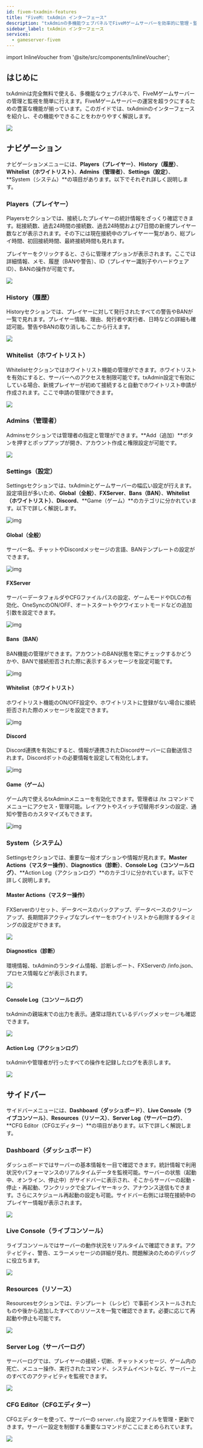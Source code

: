 ```yaml
---
id: fivem-txadmin-features
title: "FiveM: txAdmin インターフェース"
description: "txAdminの多機能ウェブパネルでFiveMゲームサーバーを効率的に管理・監視する方法 → 今すぐ詳しくチェック"
sidebar_label: txAdmin インターフェース
services:
  - gameserver-fivem
---
```


import InlineVoucher from '@site/src/components/InlineVoucher';



## はじめに

txAdminは完全無料で使える、多機能なウェブパネルで、FiveMゲームサーバーの管理と監視を簡単に行えます。FiveMゲームサーバーの運営を超ラクにするための豊富な機能が揃っています。このガイドでは、txAdminのインターフェースを紹介し、その機能やできることをわかりやすく解説します。

![](https://screensaver01.zap-hosting.com/index.php/s/YrRXBNBX2xTnRyJ/preview)

<InlineVoucher />



## ナビゲーション

ナビゲーションメニューには、**Players（プレイヤー）**、**History（履歴）**、**Whitelist（ホワイトリスト）**、**Admins（管理者）**、**Settings（設定）**、**System（システム）**の項目があります。以下でそれぞれ詳しく説明します。

### Players（プレイヤー）

Playersセクションでは、接続したプレイヤーの統計情報をざっくり確認できます。総接続数、過去24時間の接続数、過去24時間および7日間の新規プレイヤー数などが表示されます。その下には現在接続中のプレイヤー一覧があり、総プレイ時間、初回接続時間、最終接続時間も見れます。

プレイヤーをクリックすると、さらに管理オプションが表示されます。ここでは詳細情報、メモ、履歴（BANや警告）、ID（プレイヤー識別子やハードウェアID）、BANの操作が可能です。

![](https://screensaver01.zap-hosting.com/index.php/s/wpRc2sW6gZZaN3S/download)





### History（履歴）

Historyセクションでは、プレイヤーに対して発行されたすべての警告やBANが一覧で見れます。プレイヤー情報、理由、発行者や実行者、日時などの詳細も確認可能。警告やBANの取り消しもここから行えます。

![](https://screensaver01.zap-hosting.com/index.php/s/qbLwEx39pmpY4sa/preview)

### Whitelist（ホワイトリスト）

Whitelistセクションではホワイトリスト機能の管理ができます。ホワイトリストを有効にすると、サーバーへのアクセスを制限可能です。txAdmin設定で有効にしている場合、新規プレイヤーが初めて接続すると自動でホワイトリスト申請が作成されます。ここで申請の管理ができます。

![](https://screensaver01.zap-hosting.com/index.php/s/o4K5zgGrz8G7Rqp/preview)

### Admins（管理者）

Adminsセクションでは管理者の指定と管理ができます。**Add（追加）**ボタンを押すとポップアップが開き、アカウント作成と権限設定が可能です。

![](https://screensaver01.zap-hosting.com/index.php/s/H7BYP2QqyZD6nSJ/download)

### Settings（設定）

Settingsセクションでは、txAdminとゲームサーバーの幅広い設定が行えます。設定項目が多いため、**Global（全般）**、**FXServer**、**Bans（BAN）**、**Whitelist（ホワイトリスト）**、**Discord**、**Game（ゲーム）**のカテゴリに分かれています。以下で詳しく解説します。

![img](https://screensaver01.zap-hosting.com/index.php/s/9r44PictxZLad6c/download)

#### Global（全般）

サーバー名、チャットやDiscordメッセージの言語、BANテンプレートの設定ができます。

![img](https://screensaver01.zap-hosting.com/index.php/s/7mr4D28GGqfPQQw/preview)

#### FXServer

サーバーデータフォルダやCFGファイルパスの設定、ゲームモードやDLCの有効化、OneSyncのON/OFF、オートスタートやクワイエットモードなどの追加引数を設定できます。

![img](https://screensaver01.zap-hosting.com/index.php/s/8s5rBzAN7nsRtqe/preview)



#### Bans（BAN）

BAN機能の管理ができます。アカウントのBAN状態を常にチェックするかどうかや、BANで接続拒否された際に表示するメッセージを設定可能です。

![img](https://screensaver01.zap-hosting.com/index.php/s/fTjM4EFbtB7cw4q/preview)

#### Whitelist（ホワイトリスト）

ホワイトリスト機能のON/OFF設定や、ホワイトリストに登録がない場合に接続拒否された際のメッセージを設定できます。

![img](https://screensaver01.zap-hosting.com/index.php/s/6MyaBwRnroTSHbK/preview)



#### Discord

Discord連携を有効にすると、情報が連携されたDiscordサーバーに自動送信されます。Discordボットの必要情報を設定して有効化します。

![img](https://screensaver01.zap-hosting.com/index.php/s/jSbXE9c23wjiKRf/preview)

#### Game（ゲーム）

ゲーム内で使えるtxAdminメニューを有効化できます。管理者は /tx コマンドでメニューにアクセス・管理可能。レイアウトやスイッチ切替用ボタンの設定、通知や警告のカスタマイズもできます。

![img](https://screensaver01.zap-hosting.com/index.php/s/fLo976YMdbYkHts/preview)

### System（システム）

Settingsセクションでは、重要な一般オプションや情報が見れます。**Master Actions（マスター操作）**、**Diagnostics（診断）**、**Console Log（コンソールログ）**、**Action Log（アクションログ）**のカテゴリに分かれています。以下で詳しく説明します。



#### Master Actions（マスター操作）

FXServerのリセット、データベースのバックアップ、データベースのクリーンアップ、長期間非アクティブなプレイヤーをホワイトリストから削除するタイミングの設定ができます。

![](https://screensaver01.zap-hosting.com/index.php/s/3A38EoqELeWMYJ6/download)



#### Diagnostics（診断）

環境情報、txAdminのランタイム情報、診断レポート、FXServerの /info.json、プロセス情報などが表示されます。

![](https://screensaver01.zap-hosting.com/index.php/s/4Qg9MKwwnqFXwBd/preview)

#### Console Log（コンソールログ）

txAdminの親端末での出力を表示。通常は隠れているデバッグメッセージも確認できます。

![](https://screensaver01.zap-hosting.com/index.php/s/jsCerbambRn5DMy/preview)

#### Action Log（アクションログ）

txAdminや管理者が行ったすべての操作を記録したログを表示します。

![](https://screensaver01.zap-hosting.com/index.php/s/P65fwKRSfjDZgdo/preview)



## サイドバー

サイドバーメニューには、**Dashboard（ダッシュボード）**、**Live Console（ライブコンソール）**、**Resources（リソース）**、**Server Log（サーバーログ）**、**CFG Editor（CFGエディター）**の項目があります。以下で詳しく解説します。



### Dashboard（ダッシュボード）

ダッシュボードではサーバーの基本情報を一目で確認できます。統計情報で利用状況やパフォーマンスのリアルタイムデータを監視可能。サーバーの状態（起動中、オンライン、停止中）がサイドバーに表示され、そこからサーバーの起動・停止・再起動、ワンクリックで全プレイヤーキック、アナウンス送信もできます。さらにスケジュール再起動の設定も可能。サイドバー右側には現在接続中のプレイヤー情報が表示されます。

![](https://screensaver01.zap-hosting.com/index.php/s/YrRXBNBX2xTnRyJ/preview)



### Live Console（ライブコンソール）

ライブコンソールではサーバーの動作状況をリアルタイムで確認できます。アクティビティ、警告、エラーメッセージの詳細が見れ、問題解決のためのデバッグに役立ちます。

![](https://screensaver01.zap-hosting.com/index.php/s/PDyPa7TfsHgTbAD/preview)

### Resources（リソース）
Resourcesセクションでは、テンプレート（レシピ）で事前インストールされたものや後から追加したすべてのリソースを一覧で確認できます。必要に応じて再起動や停止も可能です。

![](https://screensaver01.zap-hosting.com/index.php/s/QJZnMTCqQpx92EL/preview)

### Server Log（サーバーログ）

サーバーログでは、プレイヤーの接続・切断、チャットメッセージ、ゲーム内の死亡、メニュー操作、実行されたコマンド、システムイベントなど、サーバー上のすべてのアクティビティを監視できます。

![](https://screensaver01.zap-hosting.com/index.php/s/zgBGMQq3stNkstq/preview)



### CFG Editor（CFGエディター）

CFGエディターを使って、サーバーの `server.cfg` 設定ファイルを管理・更新できます。サーバー設定を制御する重要なコマンドがここにまとめられています。

![](https://screensaver01.zap-hosting.com/index.php/s/jqDBDqp55HoKmNB/preview)


<InlineVoucher />
